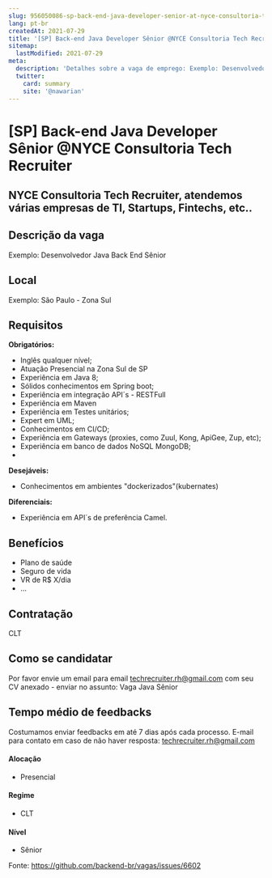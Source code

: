 ```yaml
---
slug: 956050086-sp-back-end-java-developer-senior-at-nyce-consultoria-tech-recruiter
lang: pt-br
createdAt: 2021-07-29
title: '[SP] Back-end Java Developer Sênior @NYCE Consultoria Tech Recruiter  - Vaga de Emprego'
sitemap:
  lastModified: 2021-07-29
meta:
  description: 'Detalhes sobre a vaga de emprego: Exemplo: Desenvolvedor Java Back End Sênior'
  twitter:
    card: summary
    site: '@nawarian'
---
```


# [SP] Back-end Java Developer Sênior @NYCE Consultoria Tech Recruiter 


## NYCE Consultoria Tech Recruiter, atendemos várias empresas de TI, Startups, Fintechs, etc..

## Descrição da vaga

Exemplo: Desenvolvedor Java Back End Sênior 

## Local

Exemplo: São Paulo - Zona Sul

## Requisitos

**Obrigatórios:**
- Inglês qualquer nível;
- Atuação Presencial na Zona Sul de SP  
- Experiência em Java 8;
- Sólidos conhecimentos em Spring boot;
- Experiência em integração API´s - RESTFull
- Experiência em Maven
- Experiência em Testes unitários;
- Expert em UML;
- Conhecimentos em CI/CD;
- Experiência em Gateways (proxies, como Zuul, Kong, ApiGee, Zup, etc);
- Experiência em banco de dados NoSQL MongoDB;
- 
**Desejáveis:**
- Conhecimentos em ambientes "dockerizados"(kubernates)

**Diferenciais:**
- Experiência em API´s de preferência Camel. 

## Benefícios

- Plano de saúde
- Seguro de vida
- VR de R$ X/dia
- ...


## Contratação

CLT

## Como se candidatar

Por favor envie um email para email techrecruiter.rh@gmail.com com seu CV anexado - enviar no assunto: Vaga Java Sênior 

## Tempo médio de feedbacks

Costumamos enviar feedbacks em até 7 dias após cada processo.
E-mail para contato em caso de não haver resposta: techrecruiter.rh@gmail.com


#### Alocação
- Presencial 


#### Regime
- CLT


#### Nível
- Sênior




Fonte: https://github.com/backend-br/vagas/issues/6602